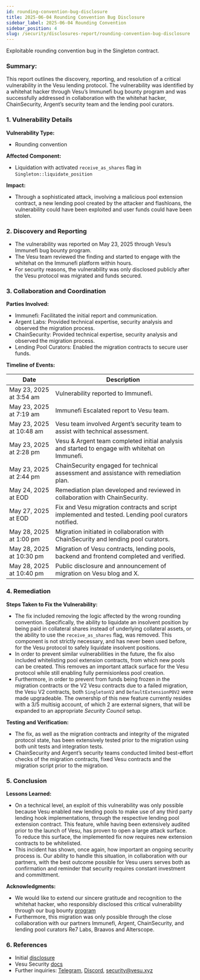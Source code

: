 ```yaml
---
id: rounding-convention-bug-disclosure
title: 2025-06-04 Rounding Convention Bug Disclosure
sidebar_label: 2025-06-04 Rounding Convention
sidebar_position: 4
slug: /security/disclosures-report/rounding-convention-bug-disclosure
---
```


Exploitable rounding convention bug in the Singleton contract.

### Summary:

This report outlines the discovery, reporting, and resolution of a critical vulnerability in the Vesu lending protocol. The vulnerability was identified by a whitehat hacker through Vesu’s Immunefi bug bounty program and was successfully addressed in collaboration with the whitehat hacker, ChainSecurity, Argent’s security team and the lending pool curators.

### 1. Vulnerability Details

**Vulnerability Type:**

- Rounding convention

**Affected Component:**

- Liquidation with activated `receive_as_shares` flag in `Singleton::liquidate_position`

**Impact:**

- Through a sophisticated attack, involving a malicious pool extension contract, a new lending pool created by the attacker and flashloans, the vulnerability could have been exploited and user funds could have been stolen.

### 2. Discovery and Reporting

- The vulnerability was reported on May 23, 2025 through Vesu’s Immunefi bug bounty program.
- The Vesu team reviewed the finding and started to engage with the whitehat on the Immunefi platform within hours.
- For security reasons, the vulnerability was only disclosed publicly after the Vesu protocol was migrated and funds secured.

### 3. Collaboration and Coordination

**Parties Involved:**

- Immunefi: Facilitated the initial report and communication.
- Argent Labs: Provided technical expertise, security analysis and observed the migration process.
- ChainSecurity: Provided technical expertise, security analysis and observed the migration process.
- Lending Pool Curators: Enabled the migration contracts to secure user funds.

**Timeline of Events:**

| Date | Description |
| --- | --- |
| May 23, 2025 at 3:54 am | Vulnerability reported to Immunefi. |
| May 23, 2025 at 7:19 am | Immunefi Escalated report to Vesu team. |
| May 23, 2025 at 10:48 am | Vesu team involved Argent’s security team to assist with technical assessment. |
| May 23, 2025 at 2:28 pm | Vesu & Argent team completed initial analysis and started to engage with whitehat on Immunefi. |
| May 23, 2025 at 2:44 pm | ChainSecurity engaged for technical assessment and assistance with remediation plan. |
| May 24, 2025 at EOD | Remediation plan developed and reviewed in collaboration with ChainSecurity. |
| May 27, 2025 at EOD | Fix and Vesu migration contracts and script implemented and tested. Lending pool curators notified. |
| May 28, 2025 at 1:00 pm | Migration initiated in collaboration with ChainSecurity and lending pool curators. |
| May 28, 2025 at 10:30 pm | Migration of Vesu contracts, lending pools, backend and frontend completed and verified. |
| May 28, 2025 at 10:40 pm | Public disclosure and announcement of migration on Vesu blog and X. |

### 4. Remediation

**Steps Taken to Fix the Vulnerability:**

- The fix included removing the logic affected by the wrong rounding convention. Specifically, the ability to liquidate an insolvent position by being paid in collateral shares instead of underlying collateral assets, or the ability to use the `receive_as_shares` flag, was removed. This component is not strictly necessary, and has never been used before, for the Vesu protocol to safely liquidate insolvent positions.
- In order to prevent similar vulnerabilities in the future, the fix also included whitelisting pool extension contracts, from which new pools can be created. This removes an important attack surface for the Vesu protocol while still enabling fully permisionless pool creation.
- Furthermore, in order to prevent from funds being frozen in the migration contracts or the V2 Vesu contracts due to a failed migration, the Vesu V2 contracts, both `SingletonV2` and `DefaultExtensionPOV2` were made upgradeable. The ownership of this new feature currently resides with a 3/5 multisig account, of which 2 are external signers, that will be expanded to an appropriate *Security Council* setup.

**Testing and Verification:**

- The fix, as well as the migration contracts and integrity of the migrated protocol state, has been extensively tested prior to the migration using both unit tests and integration tests.
- ChainSecurity and Argent’s security teams conducted limited best-effort checks of the migration contracts, fixed Vesu contracts and the migration script prior to the migration.

### 5. Conclusion

**Lessons Learned:**

- On a technical level, an exploit of this vulnerability was only possible because Vesu enabled new lending pools to make use of any third party lending hook implementations, through the respective lending pool extension contract. This feature, while having been extensively audited prior to the launch of Vesu, has proven to open a large attack surface. To reduce this surface, the implemented fix now requires new extension contracts to be whitelisted.
- This incident has shown, once again, how important an ongoing security process is. Our ability to handle this situation, in collaboration with our partners, with the best outcome possible for Vesu users serves both as confirmation and reminder that security requires constant investment and committment.

**Acknowledgments:**

- We would like to extend our sincere gratitude and recognition to the whitehat hacker, who responsibly disclosed this critical vulnerability through our bug bounty [program](https://immunefi.com/bug-bounty/vesu/information/)
- Furthermore, this migration was only possible through the close collaboration with our partners Immunefi, Argent, ChainSecurity, and lending pool curators Re7 Labs, Braavos and Alterscope.

### 6. References

- Initial [disclosure](https://x.com/vesuxyz/status/1927827405030244838)
- Vesu Security [docs](https://docs.vesu.xyz/security/security-basics)
- Further inquiries: [Telegram](https://t.me/VesuChat), [Discord](https://discord.gg/G9Gxgujj8T), [security@vesu.xyz](mailto:security@vesu.xyz)